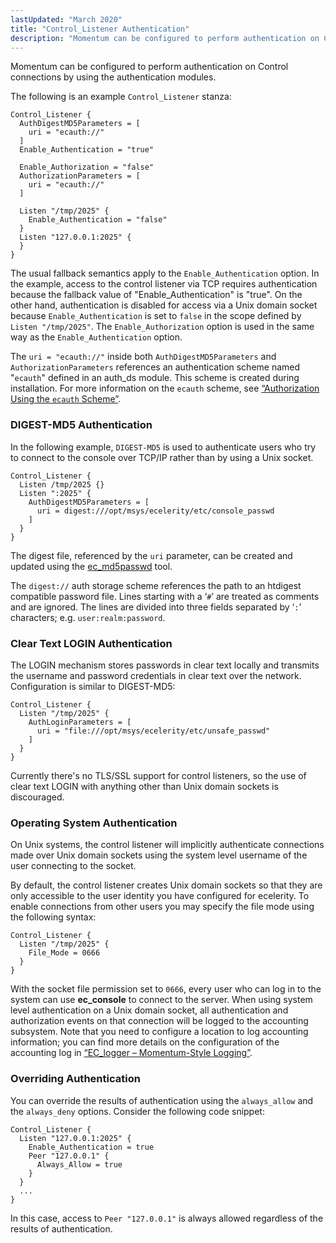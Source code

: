 ```yaml
---
lastUpdated: "March 2020"
title: "Control_Listener Authentication"
description: "Momentum can be configured to perform authentication on Control connections by using the authentication modules The following is an example Control Listener stanza Example 17 1 Control Listener Stanza The usual fallback semantics apply to the Enable Authentication option In the example access to the control listener via TCP requires..."
---
```


Momentum can be configured to perform authentication on Control connections by using the authentication modules.

The following is an example `Control_Listener` stanza:

<a name="control_auth.control_listener.stanza"></a> 


```
Control_Listener {
  AuthDigestMD5Parameters = [
    uri = "ecauth://"
  ]
  Enable_Authentication = "true"

  Enable_Authorization = "false"
  AuthorizationParameters = [
    uri = "ecauth://"
  ]

  Listen "/tmp/2025" {
    Enable_Authentication = "false"
  }
  Listen "127.0.0.1:2025" {
  }
}
```

The usual fallback semantics apply to the `Enable_Authentication` option. In the example, access to the control listener via TCP requires authentication because the fallback value of "Enable_Authentication" is "true". On the other hand, authentication is disabled for access via a Unix domain socket because `Enable_Authentication` is set to `false` in the scope defined by `Listen "/tmp/2025"`. The `Enable_Authorization` option is used in the same way as the `Enable_Authentication` option.

The `uri = "ecauth://"` inside both `AuthDigestMD5Parameters` and `AuthorizationParameters` references an authentication scheme named "`ecauth`" defined in an auth_ds module. This scheme is created during installation. For more information on the `ecauth` scheme, see [“Authorization Using the `ecauth` Scheme”](/momentum/4/control-authz#control_authz.ecauth).

### <a name="control_auth.digest-md5"></a> DIGEST-MD5 Authentication

In the following example, `DIGEST-MD5` is used to authenticate users who try to connect to the console over TCP/IP rather than by using a Unix socket.

```
Control_Listener {
  Listen /tmp/2025 {}
  Listen ":2025" {
    AuthDigestMD5Parameters = [
      uri = digest:///opt/msys/ecelerity/etc/console_passwd
    ]
  }
}
```

The digest file, referenced by the `uri` parameter, can be created and updated using the [ec_md5passwd](/momentum/4/executable/ec-md-5-passwd) tool.

The `digest://` auth storage scheme references the path to an htdigest compatible password file. Lines starting with a ‘`#`’ are treated as comments and are ignored. The lines are divided into three fields separated by ‘`:`’ characters; e.g. `user:realm:password`.

### <a name="control_auth.clear.text"></a> Clear Text LOGIN Authentication

The LOGIN mechanism stores passwords in clear text locally and transmits the username and password credentials in clear text over the network. Configuration is similar to DIGEST-MD5:

```
Control_Listener {
  Listen "/tmp/2025" {
    AuthLoginParameters = [
      uri = "file:///opt/msys/ecelerity/etc/unsafe_passwd"
    ]
  }
}
```

Currently there's no TLS/SSL support for control listeners, so the use of clear text LOGIN with anything other than Unix domain sockets is discouraged.

### <a name="control_auth.os"></a> Operating System Authentication

On Unix systems, the control listener will implicitly authenticate connections made over Unix domain sockets using the system level username of the user connecting to the socket.

By default, the control listener creates Unix domain sockets so that they are only accessible to the user identity you have configured for ecelerity. To enable connections from other users you may specify the file mode using the following syntax:

```
Control_Listener {
  Listen "/tmp/2025" {
    File_Mode = 0666
  }
}
```

With the socket file permission set to `0666`, every user who can log in to the system can use **ec_console** to connect to the server. When using system level authentication on a Unix domain socket, all authentication and authorization events on that connection will be logged to the accounting subsystem. Note that you need to configure a location to log accounting information; you can find more details on the configuration of the accounting log in [“EC_logger – Momentum-Style Logging”](/momentum/4/modules/ec-logger).

### <a name="control_auth.overriding"></a> Overriding Authentication

You can override the results of authentication using the `always_allow` and the `always_deny` options. Consider the following code snippet:

```
Control_Listener {
  Listen "127.0.0.1:2025" {
    Enable_Authentication = true
    Peer "127.0.0.1" {
      Always_Allow = true
    }
  }
  ...
}
```

In this case, access to `Peer "127.0.0.1"` is always allowed regardless of the results of authentication.